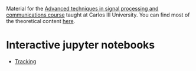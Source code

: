 Material for the [Advanced techniques in signal processing and communications course](https://aplicaciones.uc3m.es/cpa/generaFicha?est=227&anio=2021&plan=171&asig=14315&idioma=2) taught at Carlos III University. You can find most of the theoretical content [here](https://manuvazquez.github.io/advanced-techniques/).

# Interactive jupyter notebooks

- [Tracking](https://mybinder.org/v2/gh/manuvazquez/uc3m_atspc/master?filepath=teaching%2Fnotebooks%2Ftracking.ipynb)
